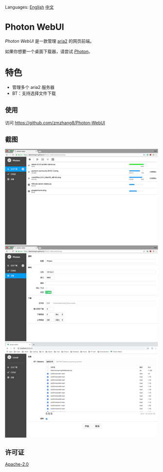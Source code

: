 Languages: [English](https://github.com/alanzhangzm/Photon-WebUI) [中文](https://github.com/alanzhangzm/Photon-WebUI/blob/master/README.zh-CN.md)

# Photon WebUI

*Photon WebUI* 是一款管理 [aria2](https://github.com/aria2/aria2) 的网页前端。

如果你想要一个桌面下载器，请尝试 [*Photon*](https://github.com/alanzhangzm/Photon/blob/master/README.zh-CN.md)。

# 特色
- 管理多个 aria2 服务器
- BT：支持选择文件下载


## 使用

访问 https://github.com/zmzhang8/Photon-WebUI


## 截图

![downloading](screenshot/downloading.zh-CN.png)
![settings](screenshot/settings.zh-CN.png)
![torrent](screenshot/torrent.zh-CN.png)

## 许可证
[Apache-2.0](https://github.com/alanzhangzm/Photon-WebUI/blob/master/LICENSE)
